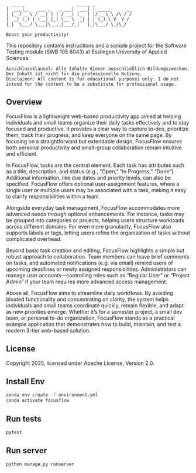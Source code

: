       _____                    _____ _               
    |  ___|__   ___ _   _ ___|  ___| | _____      __
    | |_ / _ \ / __| | | / __| |_  | |/ _ \ \ /\ / /
    |  _| (_) | (__| |_| \__ \  _| | | (_) \ V  V / 
    |_|  \___/ \___|\__,_|___/_|   |_|\___/ \_/\_/  
    
    Boost your productivity!
                                             
This repository contains instructions and a sample project for the Software Testing module (SWB 105 6043) at Esslingen University of Applied Sciences.

    Ausschlussklausel: Alle Inhalte dienen ausschließlich Bildungszwecken. Der Inhalt ist nicht für die professionelle Nutzung.
    Disclaimer: All content is for educational purposes only. I do not intend for the content to be a substitute for professional usage.

## Overview

FocusFlow is a lightweight web-based productivity app aimed at helping individuals and small teams organize their daily tasks effectively and to stay focused and productive. It provides a clear way to capture to-dos, prioritize them, track their progress, and keep everyone on the same page. By focusing on a straightforward but extendable design, FocusFlow ensures both personal productivity and small-group collaboration remain intuitive and efficient.

In FocusFlow, tasks are the central element. Each task has attributes such as a title, description, and status (e.g., “Open,” “In Progress,” “Done”). Additional information, like due dates and priority levels, can also be specified. FocusFlow offers optional user-assignment features, where a single user or multiple users may be associated with a task, making it easy to clarify responsibilities within a team.

Alongside everyday task management, FocusFlow accommodates more advanced needs through optional enhancements. For instance, tasks may be grouped into categories or projects, helping users structure workloads across different domains. For even more granularity, FocusFlow also supports labels or tags, letting users refine the organization of tasks without complicated overhead.

Beyond basic task creation and editing, FocusFlow highlights a simple but robust approach to collaboration. Team members can leave brief comments on tasks, and automated notifications (e.g. via email) remind users of upcoming deadlines or newly assigned responsibilities. Administrators can manage user accounts—controlling roles such as “Regular User” or “Project Admin” if your team requires more advanced access management.

Above all, FocusFlow aims to streamline daily workflows. By avoiding bloated functionality and concentrating on clarity, the system helps individuals and small teams coordinate quickly, remain flexible, and adapt as new priorities emerge. Whether it’s for a semester project, a small dev team, or personal to-do organization, FocusFlow stands as a practical example application that demonstrates how to build, maintain, and test a modern 3-tier web-based solution.

## License

Copyright 2025, licensed under Apache License, Version 2.0.

## Install Env
```bash
conda env create -f environment.yml
conda activate focusflow
```

## Run tests
```bash
pytest
```

## Run server
```bash
python manage.py runserver
```